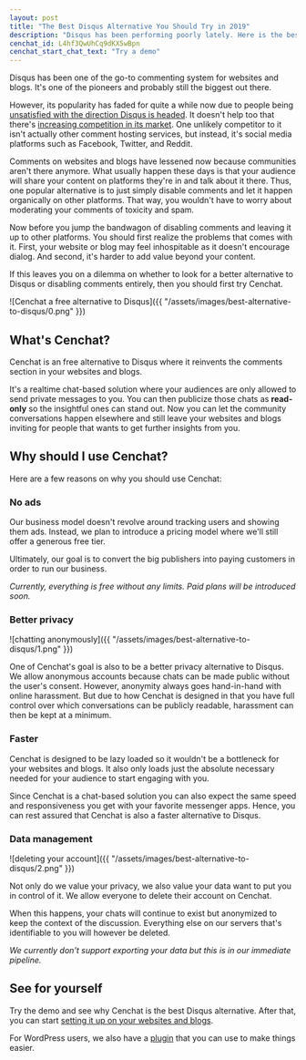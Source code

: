 ```yaml
---
layout: post
title: "The Best Disqus Alternative You Should Try in 2019"
description: "Disqus has been performing poorly lately. Here is the best alternative option to it."
cenchat_id: L4hf3QwUhCq9dKX5wBpn
cenchat_start_chat_text: "Try a demo"
---
```


Disqus has been one of the go-to commenting system for websites and blogs. It's one of the pioneers and probably still the biggest out there.

However, its popularity has faded for quite a while now due to people being [unsatisfied with the direction Disqus is headed](https://fatfrogmedia.com/delete-disqus-comments-wordpress/). It doesn't help too that there's [increasing competition in its market](https://nestify.io/blog/11-best-disqus-alternatives-you-should-try/). One unlikely competitor to it isn't actually other comment hosting services, but instead, it's social media platforms such as Facebook, Twitter, and Reddit.

Comments on websites and blogs have lessened now because communities aren't there anymore. What usually happen these days is that your audience will share your content on platforms they're in and talk about it there. Thus, one popular alternative is to just simply disable comments and let it happen organically on other platforms. That way, you wouldn't have to worry about moderating your comments of toxicity and spam.

Now before you jump the bandwagon of disabling comments and leaving it up to other platforms. You should first realize the problems that comes with it. First, your website or blog may feel inhospitable as it doesn't encourage dialog. And second, it's harder to add value beyond your content.

If this leaves you on a dilemma on whether to look for a better alternative to Disqus or disabling comments entirely, then you should first try Cenchat.

![Cenchat a free alternative to Disqus]({{ "/assets/images/best-alternative-to-disqus/0.png" }})

## What's Cenchat?

Cenchat is an free alternative to Disqus where it reinvents the comments section in your websites and blogs.

It's a realtime chat-based solution where your audiences are only allowed to send private messages to you. You can then publicize those chats as **read-only** so the insightful ones can stand out. Now you can let the community conversations happen elsewhere and still leave your websites and blogs inviting for people that wants to get further insights from you.

## Why should I use Cenchat?

Here are a few reasons on why you should use Cenchat:

### No ads

Our business model doesn't revolve around tracking users and showing them ads. Instead, we plan to introduce a pricing model where we'll still offer a generous free tier.

Ultimately, our goal is to convert the big publishers into paying customers in order to run our business.

*Currently, everything is free without any limits. Paid plans will be introduced soon.*

### Better privacy

![chatting anonymously]({{ "/assets/images/best-alternative-to-disqus/1.png" }})

One of Cenchat's goal is also to be a better privacy alternative to Disqus. We allow anonymous accounts because chats can be made public without the user's consent. However, anonymity always goes hand-in-hand with online harassment. But due to how Cenchat is designed in that you have full control over which conversations can be publicly readable, harassment can then be kept at a minimum.

### Faster

Cenchat is designed to be lazy loaded so it wouldn't be a bottleneck for your websites and blogs. It also only loads just the absolute necessary needed for your audience to start engaging with you.

Since Cenchat is a chat-based solution you can also expect the same speed and responsiveness you get with your favorite messenger apps. Hence, you can rest assured that Cenchat is also a faster alternative to Disqus.

### Data management

![deleting your account]({{ "/assets/images/best-alternative-to-disqus/2.png" }})

Not only do we value your privacy, we also value your data want to put you in control of it. We allow everyone to delete their account on Cenchat.

When this happens, your chats will continue to exist but anonymized to keep the context of the discussion. Everything else on our servers that's identifiable to you will however be deleted.

*We currently don't support exporting your data but this is in our immediate pipeline.*

## See for yourself

Try the demo and see why Cenchat is the best Disqus alternative. After that, you can start [setting it up on your websites and blogs](https://cenchat.com/docs/setting-up-on-your-website).

For WordPress users, we also have a [plugin](https://wordpress.org/plugins/cenchat-comments/) that you can use to make things easier.
